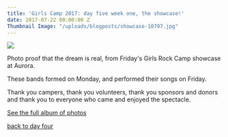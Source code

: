 ```yaml
---
title: 'Girls Camp 2017: day five week one, the showcase!'
date: 2017-07-22 00:00:00 Z
Thumbnail Image: "/uploads/blogposts/showcase-10797.jpg"
---
```


[![](/uploads/blogposts/showcase-444-10810.jpg)](http://girlsrockri.org/wp-content/uploads/2017/07/showcase-444-10810.jpg)

Photo proof that the dream is real, from Friday's Girls Rock Camp showcase at Aurora.

These bands formed on Monday, and performed their songs on Friday.

Thank you campers, thank you volunteers, thank you sponsors and donors and thank you to everyone who came and enjoyed the spectacle.

[See the full album of photos](https://www.flickr.com/photos/girlsrockri/albums/72157684300252480)

[back to day four](http://wp.me/p5zi5y-zJ)
